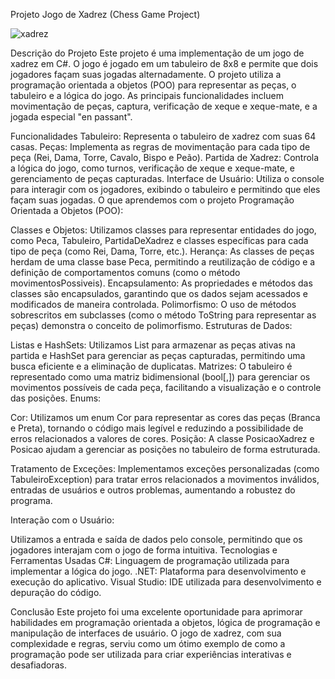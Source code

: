 Projeto Jogo de Xadrez (Chess Game Project)

![xadrez](https://github.com/user-attachments/assets/0a6f35a5-4f5a-42b2-8633-27743c499828)



Descrição do Projeto
Este projeto é uma implementação de um jogo de xadrez em C#. O jogo é jogado em um tabuleiro de 8x8 e permite que dois jogadores façam suas jogadas alternadamente. O projeto utiliza a programação orientada a objetos (POO) para representar as peças, o tabuleiro e a lógica do jogo. As principais funcionalidades incluem movimentação de peças, captura, verificação de xeque e xeque-mate, e a jogada especial "en passant".

Funcionalidades
Tabuleiro: Representa o tabuleiro de xadrez com suas 64 casas.
Peças: Implementa as regras de movimentação para cada tipo de peça (Rei, Dama, Torre, Cavalo, Bispo e Peão).
Partida de Xadrez: Controla a lógica do jogo, como turnos, verificação de xeque e xeque-mate, e gerenciamento de peças capturadas.
Interface de Usuário: Utiliza o console para interagir com os jogadores, exibindo o tabuleiro e permitindo que eles façam suas jogadas.
O que aprendemos com o projeto
Programação Orientada a Objetos (POO):

Classes e Objetos: Utilizamos classes para representar entidades do jogo, como Peca, Tabuleiro, PartidaDeXadrez e classes específicas para cada tipo de peça (como Rei, Dama, Torre, etc.).
Herança: As classes de peças herdam de uma classe base Peca, permitindo a reutilização de código e a definição de comportamentos comuns (como o método movimentosPossiveis).
Encapsulamento: As propriedades e métodos das classes são encapsulados, garantindo que os dados sejam acessados e modificados de maneira controlada.
Polimorfismo: O uso de métodos sobrescritos em subclasses (como o método ToString para representar as peças) demonstra o conceito de polimorfismo.
Estruturas de Dados:

Listas e HashSets: Utilizamos List<Peca> para armazenar as peças ativas na partida e HashSet<Peca> para gerenciar as peças capturadas, permitindo uma busca eficiente e a eliminação de duplicatas.
Matrizes: O tabuleiro é representado como uma matriz bidimensional (bool[,]) para gerenciar os movimentos possíveis de cada peça, facilitando a visualização e o controle das posições.
Enums:

Cor: Utilizamos um enum Cor para representar as cores das peças (Branca e Preta), tornando o código mais legível e reduzindo a possibilidade de erros relacionados a valores de cores.
Posição: A classe PosicaoXadrez e Posicao ajudam a gerenciar as posições no tabuleiro de forma estruturada.

Tratamento de Exceções:
Implementamos exceções personalizadas (como TabuleiroException) para tratar erros relacionados a movimentos inválidos, entradas de usuários e outros problemas, aumentando a robustez do programa.

Interação com o Usuário:

Utilizamos a entrada e saída de dados pelo console, permitindo que os jogadores interajam com o jogo de forma intuitiva.
Tecnologias e Ferramentas Usadas
C#: Linguagem de programação utilizada para implementar a lógica do jogo.
.NET: Plataforma para desenvolvimento e execução do aplicativo.
Visual Studio: IDE utilizada para desenvolvimento e depuração do código.

Conclusão
Este projeto foi uma excelente oportunidade para aprimorar habilidades em programação orientada a objetos, lógica de programação e manipulação de interfaces de usuário. O jogo de xadrez, com sua complexidade e regras, serviu como um ótimo exemplo de como a programação pode ser utilizada para criar experiências interativas e desafiadoras.
